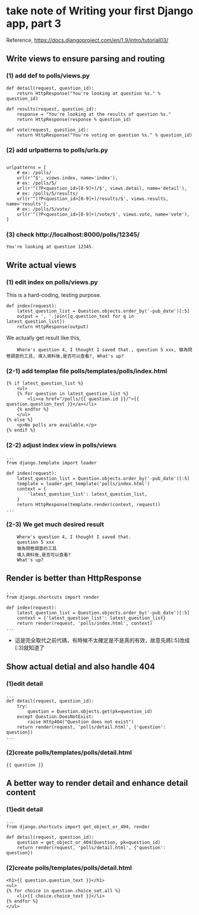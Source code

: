 #  take note of <b>Writing your first Django app, part 3</b>
Reference, https://docs.djangoproject.com/en/1.9/intro/tutorial03/

## Write views to ensure parsing and routing
### (1) add def to polls/views.py
```
def detail(request, question_id):
    return HttpResponse("You're looking at question %s." % question_id)

def results(request, question_id):
    response = "You're looking at the results of question %s."
    return HttpResponse(response % question_id)

def vote(request, question_id):
    return HttpResponse("You're voting on question %s." % question_id)
```
### (2) add urlpatterns to polls/urls.py
```

urlpatterns = [
    # ex: /polls/
    url(r'^$', views.index, name='index'),
    # ex: /polls/5/
    url(r'^(?P<question_id>[0-9]+)/$', views.detail, name='detail'),
    # ex: /polls/5/results/
    url(r'^(?P<question_id>[0-9]+)/results/$', views.results, name='results'),
    # ex: /polls/5/vote/
    url(r'^(?P<question_id>[0-9]+)/vote/$', views.vote, name='vote'),
]
```
### (3) check http://localhost:8000/polls/12345/
    You're looking at question 12345.


## Write actual views 
### (1) edit index on polls/views.py
This is a hard-coding, testing purpose.
```
def index(request):
    latest_question_list = Question.objects.order_by('-pub_date')[:5]
    output = ', '.join([q.question_text for q in latest_question_list])
    return HttpResponse(output)
```
We actually get result like this,
```
    Where's question 4, I thought I saved that., question 5 xxx, 做為問卷調查的工具, 填入資料後,是否可以查看?, What's up?
```
### (2-1) add templae file polls/templates/polls/index.html
```
{% if latest_question_list %}
    <ul>
    {% for question in latest_question_list %}
        <li><a href="/polls/{{ question.id }}/">{{ question.question_text }}</a></li>
    {% endfor %}
    </ul>
{% else %}
    <p>No polls are available.</p>
{% endif %}
```
### (2-2) adjust index view in polls/views
```
...
from django.template import loader

def index(request):
    latest_question_list = Question.objects.order_by('-pub_date')[:5]
    template = loader.get_template('polls/index.html')
    context = {
        'latest_question_list': latest_question_list,
    }
    return HttpResponse(template.render(context, request))
...
```

### (2-3) We get much desired result

```
    Where's question 4, I thought I saved that.
    question 5 xxx
    做為問卷調查的工具
    填入資料後,是否可以查看?
    What's up?
```
## Render is better than HttpResponse

```
...
from django.shortcuts import render

def index(request):
    latest_question_list = Question.objects.order_by('-pub_date')[:5]
    context = {'latest_question_list': latest_question_list}
    return render(request, 'polls/index.html', context)
...
```
- 這是完全取代之前代碼，有時候不太確定是不是真的有效，故意先將[:5]改成[:3]就知道了

## Show actual detial and also handle 404 

### (1)edit detail
```
...
def detail(request, question_id):
    try:
        question = Question.objects.get(pk=question_id)
    except Question.DoesNotExist:
        raise Http404("Question does not exist")
    return render(request, 'polls/detail.html', {'question': question})
...
```
### (2)create polls/templates/polls/detail.html
```
{{ question }}
```

## A better way to render detail and enhance detail content 

### (1)edit detail
```
...
from django.shortcuts import get_object_or_404, render

def detail(request, question_id):
    question = get_object_or_404(Question, pk=question_id)
    return render(request, 'polls/detail.html', {'question': question})
```
### (2)create polls/templates/polls/detail.html
```
<h1>{{ question.question_text }}</h1>
<ul>
{% for choice in question.choice_set.all %}
    <li>{{ choice.choice_text }}</li>
{% endfor %}
</ul>
```
